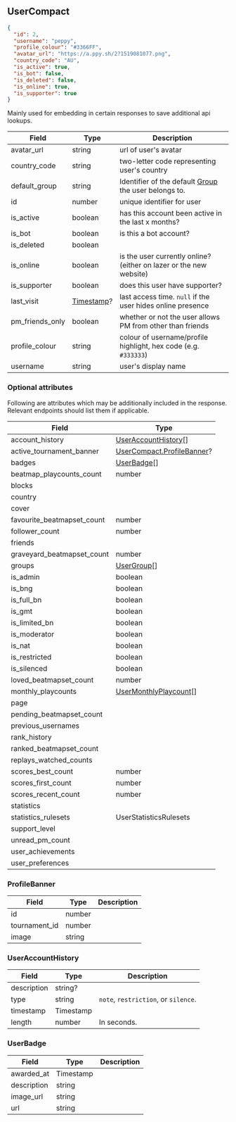 ## UserCompact
```json
{
  "id": 2,
  "username": "peppy",
  "profile_colour": "#3366FF",
  "avatar_url": "https://a.ppy.sh/2?1519081077.png",
  "country_code": "AU",
  "is_active": true,
  "is_bot": false,
  "is_deleted": false,
  "is_online": true,
  "is_supporter": true
}
```

Mainly used for embedding in certain responses to save additional api lookups.

Field           | Type                      | Description
--------------- | ------------------------- | ----------------------------------------------------------------------
avatar_url      | string                    | url of user's avatar
country_code    | string                    | two-letter code representing user's country
default_group   | string                    | Identifier of the default [Group](#group) the user belongs to.
id              | number                    | unique identifier for user
is_active       | boolean                   | has this account been active in the last x months?
is_bot          | boolean                   | is this a bot account?
is_deleted      | boolean                   ||
is_online       | boolean                   | is the user currently online? (either on lazer or the new website)
is_supporter    | boolean                   | does this user have supporter?
last_visit      | [Timestamp](#timestamp)?  | last access time. `null` if the user hides online presence
pm_friends_only | boolean                   | whether or not the user allows PM from other than friends
profile_colour  | string                    | colour of username/profile highlight, hex code (e.g. `#333333`)
username        | string                    | user's display name

### Optional attributes

Following are attributes which may be additionally included in the response. Relevant endpoints should list them if applicable.

Field                      | Type
-------------------------- | -----------------------------------------------------------------
account_history            | [UserAccountHistory](#usercompact-useraccounthistory)[]
active_tournament_banner   | [UserCompact.ProfileBanner](#usercompact-profilebanner)?
badges                     | [UserBadge](#usercompact-userbadge)[]
beatmap_playcounts_count   | number
blocks                     | |
country                    | |
cover                      | |
favourite_beatmapset_count | number
follower_count             | number
friends                    | |
graveyard_beatmapset_count | number
groups                     | [UserGroup](#usergroup)[]
is_admin                   | boolean
is_bng                     | boolean
is_full_bn                 | boolean
is_gmt                     | boolean
is_limited_bn              | boolean
is_moderator               | boolean
is_nat                     | boolean
is_restricted              | boolean
is_silenced                | boolean
loved_beatmapset_count     | number
monthly_playcounts         | [UserMonthlyPlaycount](#usermonthlyplaycount)[]
page                       | |
pending_beatmapset_count   | |
previous_usernames         | |
rank_history               | |
ranked_beatmapset_count    | |
replays_watched_counts     | |
scores_best_count          | number
scores_first_count         | number
scores_recent_count        | number
statistics                 | |
statistics_rulesets        | UserStatisticsRulesets
support_level              | |
unread_pm_count            | |
user_achievements          | |
user_preferences           | |

<div id="usercompact-profilebanner" data-unique="usercompact-profilebanner"></div>

### ProfileBanner

Field         | Type        | Description
--------------|-------------|------------
id            | number      | |
tournament_id | number      | |
image         | string      | |

<div id="usercompact-useraccounthistory" data-unique="usercompact-useraccounthistory"></div>

### UserAccountHistory

Field       | Type      | Description
------------|-----------|------------
description | string?   | |
type        | string    | `note`, `restriction`, or `silence`.
timestamp   | Timestamp | |
length      | number    | In seconds.

<div id="usercompact-userbadge" data-unique="usercompact-userbadge"></div>

### UserBadge

Field       | Type      | Description
------------|-----------|------------
awarded_at  | Timestamp | |
description | string    | |
image_url   | string    | |
url         | string    | |
